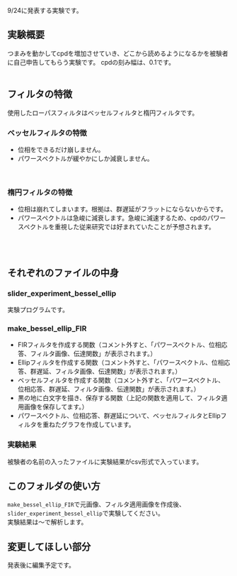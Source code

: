 9/24に発表する実験です。
## 実験概要
つまみを動かしてcpdを増加させていき、どこから読めるようになるかを被験者に自己申告してもらう実験です。
cpdの刻み幅は、0.1です。
<br>
<br>
## フィルタの特徴
使用したローパスフィルタはベッセルフィルタと楕円フィルタです。
<br>

### ベッセルフィルタの特徴
- 位相をできるだけ崩しません。
- パワースペクトルが緩やかにしか減衰しません。
<br>

### 楕円フィルタの特徴
- 位相は崩れてしまいます。根拠は、群遅延がフラットにならないからです。
- パワースペクトルは急峻に減衰します。急峻に減速するため、cpdのパワースペクトルを重視した従来研究では好まれていたことが予想されます。
<br>
<br>

## それぞれのファイルの中身

### slider_experiment_bessel_ellip
実験プログラムです。

### make_bessel_ellip_FIR
- FIRフィルタを作成する関数（コメント外すと、「パワースペクトル、位相応答、フィルタ画像、伝達関数」が表示されます。）
- Ellipフィルタを作成する関数（コメント外すと、「パワースペクトル、位相応答、群遅延、フィルタ画像、伝達関数」が表示されます。）
- ベッセルフィルタを作成する関数（コメント外すと、「パワースペクトル、位相応答、群遅延、フィルタ画像、伝達関数」が表示されます。）
- 黒の地に白文字を描き、保存する関数（上記の関数を適用して、フィルタ適用画像を保存してます。）
- パワースペクトル、位相応答、群遅延について、ベッセルフィルタとEllipフィルタを重ねたグラフを作成しています。

### 実験結果
被験者の名前の入ったファイルに実験結果がcsv形式で入っています。

## このフォルダの使い方
`make_bessel_ellip_FIR`で元画像、フィルタ適用画像を作成後、`slider_experiment_bessel_ellip`で実験してください。<br>
実験結果は〜で解析します。

## 変更してほしい部分
発表後に編集予定です。
